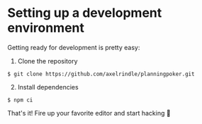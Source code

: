 # Setting up a development environment

Getting ready for development is pretty easy:

1. Clone the repository

```
$ git clone https://github.com/axelrindle/planningpoker.git
```

2. Install dependencies

```
$ npm ci
```

That's it! Fire up your favorite editor and start hacking 🧪
